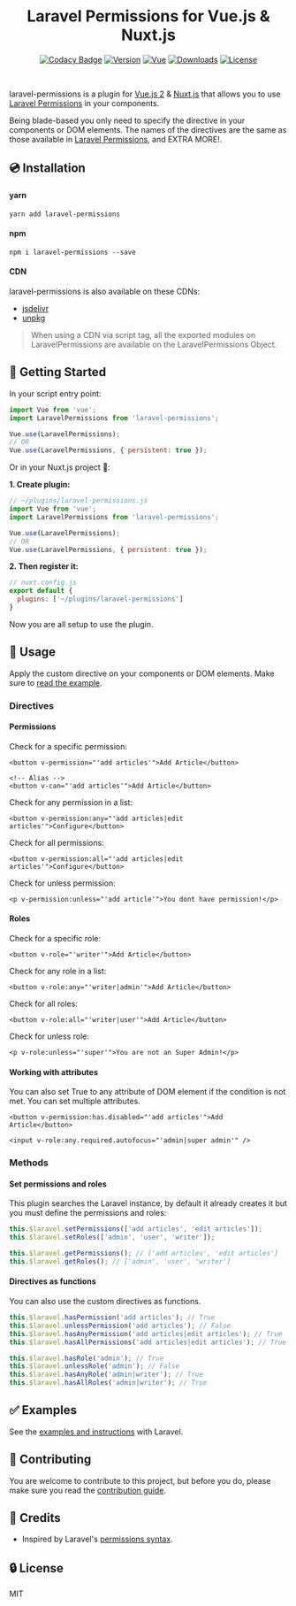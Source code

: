 
<h1 align="center" style="text-align:center">Laravel Permissions for Vue.js & Nuxt.js</h1>

<p align="center">
  <a href="https://www.codacy.com/app/williamcruzme/laravel-permissions?utm_source=github.com&amp;utm_medium=referral&amp;utm_content=williamcruzme/laravel-permissions&amp;utm_campaign=Badge_Grade"><img src="https://api.codacy.com/project/badge/Grade/76f6b99f5836453aa24720f03078f536" alt="Codacy Badge"></a>
  <a href="https://www.npmjs.com/package/laravel-permissions"><img src="https://img.shields.io/npm/v/laravel-permissions.svg" alt="Version"></a>
  <a href="https://vuejs.org/"><img src="https://badgen.net/badge/Vue/2.x/orange" alt="Vue"></a>
  <a href="https://www.npmjs.com/package/laravel-permissions"><img src="https://img.shields.io/npm/dw/laravel-permissions.svg" alt="Downloads"></a>
  <a href="LICENSE"><img src="https://img.shields.io/npm/l/laravel-permissions.svg" alt="License"></a>
</p>

<br>

laravel-permissions is a plugin for [Vue.js 2](https://vuejs.org/) & [Nuxt.js](https://nuxtjs.org/) that allows you to use [Laravel Permissions](https://github.com/spatie/laravel-permission) in your components.

Being blade-based you only need to specify the directive in your components or DOM elements. The names of the directives are the same as those available in [Laravel Permissions](https://github.com/spatie/laravel-permission#using-blade-directives), and EXTRA MORE!.

## 💿 Installation

#### yarn

```
yarn add laravel-permissions
```

#### npm

```
npm i laravel-permissions --save
```

#### CDN

laravel-permissions is also available on these CDNs:

- [jsdelivr](https://cdn.jsdelivr.net/npm/laravel-permissions@latest/dist/laravel-permissions.js)
- [unpkg](https://unpkg.com/laravel-permissions)

> When using a CDN via script tag, all the exported modules on LaravelPermissions are available on the LaravelPermissions Object.

## 🏁 Getting Started

In your script entry point:
```javascript
import Vue from 'vue';
import LaravelPermissions from 'laravel-permissions';

Vue.use(LaravelPermissions);
// OR
Vue.use(LaravelPermissions, { persistent: true });
```

Or in your Nuxt.js project 🎉:

**1. Create plugin:**
```js
// ~/plugins/laravel-permissions.js
import Vue from 'vue';
import LaravelPermissions from 'laravel-permissions';

Vue.use(LaravelPermissions);
// OR
Vue.use(LaravelPermissions, { persistent: true });
```

**2. Then register it:**
```js
// nuxt.config.js
export default {
  plugins: ['~/plugins/laravel-permissions']
}
```

Now you are all setup to use the plugin.

## 🚀 Usage

Apply the custom directive on your components or DOM elements. Make sure to [read the example](examples).

### Directives

#### Permissions

Check for a specific permission:

```vue
<button v-permission="'add articles'">Add Article</button>

<!-- Alias -->
<button v-can="'add articles'">Add Article</button>
```

Check for any permission in a list:

```vue
<button v-permission:any="'add articles|edit articles'">Configure</button>
```

Check for all permissions:

```vue
<button v-permission:all="'add articles|edit articles'">Configure</button>
```

Check for unless permission:

```vue
<p v-permission:unless="'add article'">You dont have permission!</p>
```

#### Roles

Check for a specific role:

```vue
<button v-role="'writer'">Add Article</button>
```

Check for any role in a list:

```vue
<button v-role:any="'writer|admin'">Add Article</button>
```

Check for all roles:

```vue
<button v-role:all="'writer|user'">Add Article</button>
```

Check for unless role:

```vue
<p v-role:unless="'super'">You are not an Super Admin!</p>
```

#### Working with attributes

 You can also set True to any attribute of DOM element if the condition is not met. You can set multiple attributes.

```vue
<button v-permission:has.disabled="'add articles'">Add Article</button>

<input v-role:any.required.autofocus="'admin|super admin'" />
```

### Methods

#### Set permissions and roles

This plugin searches the Laravel instance, by default it already creates it but you must define the permissions and roles:

```js
this.$laravel.setPermissions(['add articles', 'edit articles']);
this.$laravel.setRoles(['admin', 'user', 'writer']);

this.$laravel.getPermissions(); // ['add articles', 'edit articles']
this.$laravel.getRoles(); // ['admin', 'user', 'writer']
```

#### Directives as functions

You can also use the custom directives as functions.

```js
this.$laravel.hasPermission('add articles'); // True
this.$laravel.unlessPermission('add articles'); // False
this.$laravel.hasAnyPermission('add articles|edit articles'); // True
this.$laravel.hasAllPermissions('add articles|edit articles'); // True

this.$laravel.hasRole('admin'); // True
this.$laravel.unlessRole('admin'); // False
this.$laravel.hasAnyRole('admin|writer'); // True
this.$laravel.hasAllRoles('admin|writer'); // True
```

## ✅ Examples

See the [examples and instructions](examples) with Laravel.

## 🚸 Contributing

You are welcome to contribute to this project, but before you do, please make sure you read the [contribution guide](CONTRIBUTING.md).

## 🙈 Credits

- Inspired by Laravel's [permissions syntax](https://github.com/spatie/laravel-permission#using-blade-directives).

## 🔒 License

MIT
